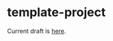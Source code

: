 # template-project

Current draft is [here](https://github.com/mdmould/template-project/blob/build/draft.pdf).

